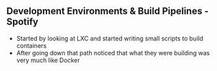 ## Development Environments & Build Pipelines - Spotify

* Started by looking at LXC and started writing small scripts to build containers
* After going down that path noticed that what they were building was very much like Docker